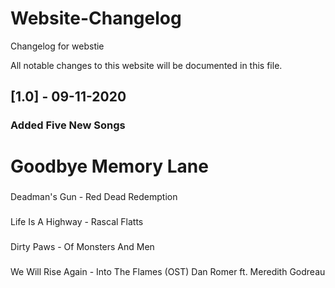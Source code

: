 # Website-Changelog
Changelog for webstie

All notable changes to this website will be documented in this file.

## [1.0] - 09-11-2020
### Added Five New Songs

# Goodbye Memory Lane
###
Deadman's Gun - Red Dead Redemption
###
Life Is A Highway - Rascal Flatts
###
Dirty Paws - Of Monsters And Men
###
We Will Rise Again - Into The Flames (OST) Dan Romer ft. Meredith Godreau
